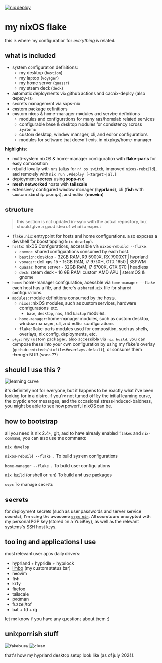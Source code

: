 [![nix deploy](https://github.com/redxtech/nixfiles/actions/workflows/cachix-deploy.yaml/badge.svg)](https://github.com/redxtech/nixfiles/actions/workflows/cachix-deploy.yaml)

# my nixOS flake

this is where my configuration for *everything* is related.

## what is included

- system configuration definitions:
  - my desktop (`bastion`)
  - my laptop (`voyager`)
  - my home server (`quasar`)
  - my steam deck (`deck`)
- automatic deployments via github actions and cachix-deploy (also deploy-rs)
- secrets management via sops-nix
- custom package definitions
- custom nixos & home-manager modules and service definitions
  - modules and configurations for many nas/homelab related services
  - configurable base & desktop modules for consistency across systems
  - custom desktop, window manager, cli, and editor configurations
  - modules for software that doesn't exist in nixpkgs/home-manager

**highlights**:

- multi-system nixOS & home-manager configuration with **flake-parts** for easy composition
- rebuild locally with `nrs` (alias for `nh os switch`, improved `nixos-rebuild`),
  and remotely with `nix run .#deploy [<target>|all]`
- deployment **secrets** using **sops-nix**
- **mesh networked** hosts with **tailscale**
- extensively configured window manager (**hyprland**), cli (**fish** with custom starship prompt), and editor (**neovim**)

## structure

> this section is not updated in-sync with the actual repository, but should give a good idea of what to expect

- `flake.nix`: entrypoint for hosts and home configurations. also exposes a
  devshell for boostrapping (`nix develop`).
- `hosts`: nixOS Configurations, accessible via `nixos-rebuild --flake`.
  - `common`: shared configurations consumed by each host.
  - `bastion`: desktop - 32GB RAM, R9 5900X, RX 7900XT | hyprland
  - `voyager`: dell xps 15 - 16GB RAM, i7 9750H, GTX 1650 | BSPWM
  - `quasar`: home server - 32GB RAM, i7 6700K, GTX 970 | headless
  - `deck`: steam deck - 16 GB RAM, custom AMD APU | steamOS & gnome
- `home`: home-manager configuration, acessible via `home-manager --flake`
  each host has a file, and there's a `shared.nix` file for shared configurations.
- `modules`: module definitions consumed by the hosts.
  - `nixos`: nixOS modules, such as custom services, hardware configurations, etc.
    - `base`, `desktop`, `nas`, and `backup` modules.
  - `home-manager`: home-manager modules, such as custom desktop, window manager, cli, and editor configurations.
  - `flake`: flake-parts modules used for composition, such as shells, overlays, nix config, deployments, etc.
- `pkgs`: my custom packages. also accessible via `nix build`. you can compose
  these into your own configuration by using my flake's overlay (`github:redxtech/nixfiles#overlays.default`), or consume them through NUR (soon ??).

## should I use this ?

![learning curve](https://i.imgur.com/vtaE76k.png)

it's definitely not for everyone, but it happens to be exactly what i've been looking for in a distro.
if you're not turned off by the initial learning curve, the cryptic error messages,
and the occasional stress-induced-baldness, you might be able to see how powerful nixOS can be.

## how to bootstrap

all you need is nix 2.4+, git, and to have already enabled `flakes` and
`nix-command`, you can also use the command:

```
nix develop
```

`nixos-rebuild --flake .` To build system configurations

`home-manager --flake .` To build user configurations

`nix build` (or shell or run) To build and use packages

`sops` To manage secrets

## secrets

for deployment secrets (such as user passwords and server service secrets), I'm
using the awesome [`sops-nix`](https://github.com/Mic92/sops-nix). All secrets
are encrypted with my personal PGP key (stored on a YubiKey), as well as the
relevant systems's SSH host keys.

## tooling and applications I use

most relevant user apps daily drivers:

- hyprland + hypridle + hyprlock
- [limbo](https://github.com/co-conspirators/limbo) (my custom status bar)
- neovim
- fish
- kitty
- firefox
- tailscale
- podman
- fuzzel/tofi
- bat + fd + rg

let me know if you have any questions about them :)

## unixpornish stuff

![fakebusy](https://i.imgur.com/cJzEZJE.png)
![clean](https://i.imgur.com/j2cjXrs.jpeg)

that's how my hyprland desktop setup look like (as of july 2024).
